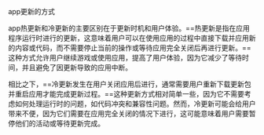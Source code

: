 app更新的方式

app热更新和冷更新的主要区别在于更新时机和用户体验。==热更新是指在应用程序运行时进行的更新，这意味着用户可以在使用应用的过程中直接下载并应用新的内容或代码，而不需要停止当前的操作或等待应用完全关闭后再进行更新。==这种方式允许用户继续游戏或使用应用，提高了用户体验，因为它减少了等待时间，并且避免了因更新导致的应用中断。

相比之下，==冷更新发生在用户关闭应用后进行，通常需要用户重新下载更新包并重启应用才能完成更新过程。==这种更新方式相对简单一些，因为它不需要考虑如何处理运行时的问题，如代码冲突和兼容性问题。然而，冷更新可能会给用户带来不便，因为它们需要在应用完全关闭的情况下进行，这可能意味着用户需要暂停他们的活动或等待更新完成。